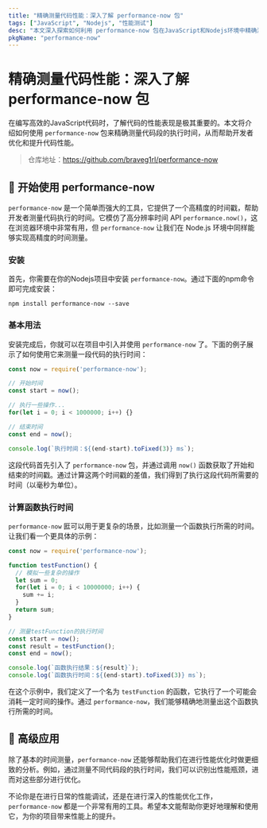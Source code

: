 ```yaml
---
title: "精确测量代码性能：深入了解 performance-now 包"
tags: ["JavaScript", "Nodejs", "性能测试"]
desc: "本文深入探索如何利用 performance-now 包在JavaScript和Nodejs环境中精确测量代码执行时间，提升代码性能"
pkgName: "performance-now"
---
```


# 精确测量代码性能：深入了解 performance-now 包

在编写高效的JavaScript代码时，了解代码的性能表现是极其重要的。本文将介绍如何使用 `performance-now` 包来精确测量代码段的执行时间，从而帮助开发者优化和提升代码性能。

> 仓库地址：https://github.com/braveg1rl/performance-now

## 🚀 开始使用 performance-now

`performance-now` 是一个简单而强大的工具，它提供了一个高精度的时间戳，帮助开发者测量代码执行的时间。它模仿了高分辨率时间 API `performance.now()`，这在浏览器环境中非常有用，但 `performance-now` 让我们在 Node.js 环境中同样能够实现高精度的时间测量。

### 安装

首先，你需要在你的Nodejs项目中安装 `performance-now`。通过下面的npm命令即可完成安装：

```shell
npm install performance-now --save
```

### 基本用法

安装完成后，你就可以在项目中引入并使用 `performance-now` 了。下面的例子展示了如何使用它来测量一段代码的执行时间：

```javascript
const now = require('performance-now');

// 开始时间
const start = now();

// 执行一些操作...
for(let i = 0; i < 1000000; i++) {}

// 结束时间
const end = now();

console.log(`执行时间：${(end-start).toFixed(3)} ms`);
```

这段代码首先引入了 `performance-now` 包，并通过调用 `now()` 函数获取了开始和结束的时间戳。通过计算这两个时间戳的差值，我们得到了执行这段代码所需要的时间（以毫秒为单位）。

### 计算函数执行时间

`performance-now` 匨可以用于更复杂的场景，比如测量一个函数执行所需的时间。让我们看一个更具体的示例：

```javascript
const now = require('performance-now');

function testFunction() {
  // 模拟一些复杂的操作
  let sum = 0;
  for(let i = 0; i < 10000000; i++) {
    sum += i;
  }
  return sum;
}

// 测量testFunction的执行时间
const start = now();
const result = testFunction();
const end = now();

console.log(`函数执行结果：${result}`);
console.log(`函数执行时间：${(end-start).toFixed(3)} ms`);
```

在这个示例中，我们定义了一个名为 `testFunction` 的函数，它执行了一个可能会消耗一定时间的操作。通过 `performance-now`，我们能够精确地测量出这个函数执行所需的时间。

## 📌 高级应用

除了基本的时间测量，`performance-now` 还能够帮助我们在进行性能优化时做更细致的分析。例如，通过测量不同代码段的执行时间，我们可以识别出性能瓶颈，进而对这些部分进行优化。

不论你是在进行日常的性能调试，还是在进行深入的性能优化工作，`performance-now` 都是一个非常有用的工具。希望本文能帮助你更好地理解和使用它，为你的项目带来性能上的提升。